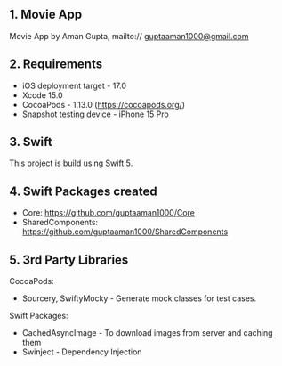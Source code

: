 ## 1. Movie App
Movie App by Aman Gupta, mailto:// guptaaman1000@gmail.com

## 2. Requirements
- iOS deployment target - 17.0
- Xcode 15.0
- CocoaPods - 1.13.0 (https://cocoapods.org/)
- Snapshot testing device - iPhone 15 Pro

## 3. Swift
This project is build using Swift 5.

## 4. Swift Packages created
- Core: https://github.com/guptaaman1000/Core
- SharedComponents: https://github.com/guptaaman1000/SharedComponents

## 5. 3rd Party Libraries
CocoaPods:
- Sourcery, SwiftyMocky - Generate mock classes for test cases. 

Swift Packages:
- CachedAsyncImage - To download images from server and caching them
- Swinject - Dependency Injection
